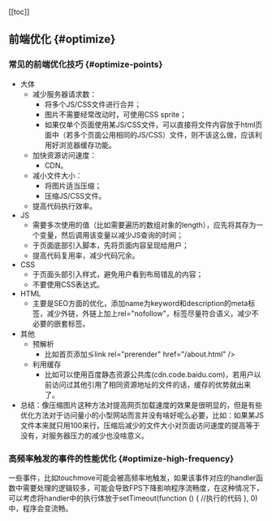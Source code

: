 [[toc]]

## 前端优化 {#optimize}

### 常见的前端优化技巧 {#optimize-points}

- 大体
  + 减少服务器请求数：
    * 将多个JS/CSS文件进行合并；
    * 图片不需要经常改动时，可使用CSS sprite；
    * 如果仅单个页面使用某JS/CSS文件，可以直接将文件内容放于html页面中（若多个页面公用相同的JS/CSS）文件，则不该这么做，应该利用好浏览器缓存功能。
  + 加快资源访问速度：
    * CDN。
  + 减小文件大小：
    * 将图片适当压缩；
    * 压缩JS/CSS文件。
  + 提高代码执行效率。
- JS
  + 需要多次使用的值（比如需要遍历的数组对象的length），应先将其存为一个变量，然后调用该变量以减少JS查询的时间；
  + 于页面底部引入脚本，先将页面内容呈现给用户；
  + 提高代码复用率，减少代码冗余。
- CSS
  + 于页面头部引入样式，避免用户看到布局错乱的内容；
  + 不要使用CSS表达式。
- HTML
  + 主要是SEO方面的优化，添加name为keyword和description的meta标签，减少外链，外链上加上rel="nofollow"，标签尽量符合语义，减少不必要的嵌套标签。
- 其他
  + 预解析
    * 比如首页添加&lg;link rel="prerender" href="/about.html" />
  + 利用缓存
    * 比如可以使用百度静态资源公共库(cdn.code.baidu.com)，若用户以前访问过其他引用了相同资源地址的文件的话，缓存的优势就出来了。
- 总结：像压缩图片这种方法对提高网页加载速度的效果是很明显的，但是有些优化方法对于访问量小的小型网站而言并没有啥好呢么必要，比如：如果某JS文件本来就只用100来行，压缩后减少的文件大小对页面访问速度的提高等于没有，对服务器压力的减少也没啥意义。

### 高频率触发的事件的性能优化 {#optimize-high-frequency}

一些事件，比如touchmove可能会被高频率地触发，如果该事件对应的handler函数中需要处理的逻辑较多，可能会导致FPS下降影响程序流畅度，在这种情况下，可以考虑将handler中的执行体放于setTimeout(function () { //执行的代码  }, 0)中，程序会变流畅。
